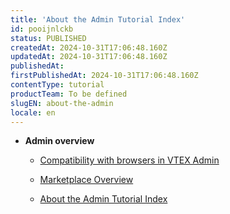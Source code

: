 ```yaml
---
title: 'About the Admin Tutorial Index'
id: pooijnlckb
status: PUBLISHED
createdAt: 2024-10-31T17:06:48.160Z
updatedAt: 2024-10-31T17:06:48.160Z
publishedAt: 
firstPublishedAt: 2024-10-31T17:06:48.160Z
contentType: tutorial
productTeam: To be defined
slugEN: about-the-admin
locale: en
---
```


- **Admin overview**

  - [Compatibility with browsers in VTEX Admin](en/docs/tutorial/compatibility-with-browsers-in-the-admin-module)
  - [Marketplace Overview](en/docs/tutorial/marketplace-overview)


  - [About the Admin Tutorial Index](en/docs/tutorial/index-en-tutorial-about-the-admin)


